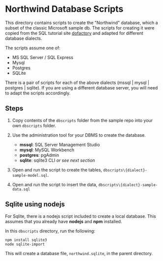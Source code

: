 # Northwind Database Scripts

This directory contains scripts to create the "Northwind" database, which a subset of the 
classic Microsoft sample db.  The scripts for creating it were copied
from the SQL tutorial site [dofactory](https://www.dofactory.com/sql/sample-database)
and adapted for different database dialects.

The scripts assume one of:

 - MS SQL Server / SQL Express
 - Mysql
 - Postgres
 - SQLite
 
 There is a pair of scripts for each of the above dialects (mssql | mysql | postgres | sqlite).  If you are using a different database server, you will need to adapt the scripts accordingly.

## Steps

1. Copy contents of the `dbscripts` folder from the sample repo into your own `dbscripts` folder.

2. Use the administration tool for your DBMS to create the database.
  
    - **mssql**: SQL Server Management Studio
    - **mysql**: MySQL Workbench
    - **postgres**: pgAdmin
    - **sqlite**: sqlite3 CLI _or see next section_

3. Open and run the script to create the tables, `dbscripts\{dialect}-sample-model.sql`.

4. Open and run the script to insert the data, `dbscripts\{dialect}-sample-data.sql`

## Sqlite using nodejs

For Sqlite, there is a nodejs script included to create a local database.  This assumes that you already have **nodejs** and **npm** installed.

In this `dbscripts` directory, run the following:
```
npm install sqlite3
node sqlite-import
```
This will create a database file, `northwind.sqlite`, in the parent directory. 

